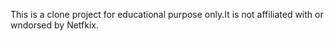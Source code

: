 This is a clone project for educational purpose only.It is not affiliated with or wndorsed by Netfkix.
